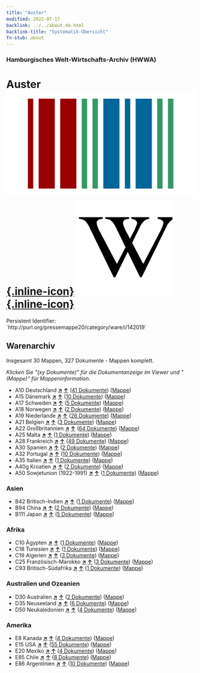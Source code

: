 ```yaml
---
title: "Auster"
modified: 2022-07-17
backlink: ../../about.de.html
backlink-title: "Systematik-Übersicht"
fn-stub: about
---
```


### Hamburgisches Welt-Wirtschafts-Archiv (HWWA)

# Auster &#160; [![Wikidata](/images/Wikidata-logo.svg "Wikidata"){.inline-icon}](http://www.wikidata.org/entity/Q107411) [![Wikipedia](/images/Wikipedia-W.svg "Wikipedia"){.inline-icon}](https://de.wikipedia.org/wiki/Austern_(Lebensmittel))

<div class="hint">Persistent Identifier: `http://purl.org/pressemappe20/category/ware/i/142019`</div>







## Warenarchiv




Insgesamt 30 Mappen, 327 Dokumente - Mappen komplett.

_Klicken Sie "(xy Dokumente)" für die Dokumentanzeige im Viewer und "(Mappe)" für Mappeninformation._



- A10 Deutschland [**&nearr;**](../../../geo/i/126128/about.de.html "Deutschland (alle Mappen)") [**&uarr;**](../../../geo/about.de.html#A10 "Ländersystematik") (<a href="https://pm20.zbw.eu/iiifview/folder/wa/142019,126128" title="über: Auster : Deutschland" target="_blank">41 Dokumente</a>) ([Mappe](../../../../folder/wa/1420xx/142019/1261xx/126128/about.de.html))
- A15 Dänemark [**&nearr;**](../../../geo/i/141739/about.de.html "Dänemark (alle Mappen)") [**&uarr;**](../../../geo/about.de.html#A15 "Ländersystematik") (<a href="https://pm20.zbw.eu/iiifview/folder/wa/142019,141739" title="über: Auster : Dänemark" target="_blank">10 Dokumente</a>) ([Mappe](../../../../folder/wa/1420xx/142019/1417xx/141739/about.de.html))
- A17 Schweden [**&nearr;**](../../../geo/i/140968/about.de.html "Schweden (alle Mappen)") [**&uarr;**](../../../geo/about.de.html#A17 "Ländersystematik") (<a href="https://pm20.zbw.eu/iiifview/folder/wa/142019,140968" title="über: Auster : Schweden" target="_blank">5 Dokumente</a>) ([Mappe](../../../../folder/wa/1420xx/142019/1409xx/140968/about.de.html))
- A18 Norwegen [**&nearr;**](../../../geo/i/140969/about.de.html "Norwegen (alle Mappen)") [**&uarr;**](../../../geo/about.de.html#A18 "Ländersystematik") (<a href="https://pm20.zbw.eu/iiifview/folder/wa/142019,140969" title="über: Auster : Norwegen" target="_blank">2 Dokumente</a>) ([Mappe](../../../../folder/wa/1420xx/142019/1409xx/140969/about.de.html))
- A19 Niederlande [**&nearr;**](../../../geo/i/140970/about.de.html "Niederlande (alle Mappen)") [**&uarr;**](../../../geo/about.de.html#A19 "Ländersystematik") (<a href="https://pm20.zbw.eu/iiifview/folder/wa/142019,140970" title="über: Auster : Niederlande" target="_blank">26 Dokumente</a>) ([Mappe](../../../../folder/wa/1420xx/142019/1409xx/140970/about.de.html))
- A21 Belgien [**&nearr;**](../../../geo/i/140972/about.de.html "Belgien (alle Mappen)") [**&uarr;**](../../../geo/about.de.html#A21 "Ländersystematik") (<a href="https://pm20.zbw.eu/iiifview/folder/wa/142019,140972" title="über: Auster : Belgien" target="_blank">3 Dokumente</a>) ([Mappe](../../../../folder/wa/1420xx/142019/1409xx/140972/about.de.html))
- A22 Großbritannien [**&nearr;**](../../../geo/i/140974/about.de.html "Großbritannien (alle Mappen)") [**&uarr;**](../../../geo/about.de.html#A22 "Ländersystematik") (<a href="https://pm20.zbw.eu/iiifview/folder/wa/142019,140974" title="über: Auster : Großbritannien" target="_blank">64 Dokumente</a>) ([Mappe](../../../../folder/wa/1420xx/142019/1409xx/140974/about.de.html))
- A25 Malta [**&nearr;**](../../../geo/i/140980/about.de.html "Malta (alle Mappen)") [**&uarr;**](../../../geo/about.de.html#A25 "Ländersystematik") (<a href="https://pm20.zbw.eu/iiifview/folder/wa/142019,140980" title="über: Auster : Malta" target="_blank">1 Dokumente</a>) ([Mappe](../../../../folder/wa/1420xx/142019/1409xx/140980/about.de.html))
- A28 Frankreich [**&nearr;**](../../../geo/i/140982/about.de.html "Frankreich (alle Mappen)") [**&uarr;**](../../../geo/about.de.html#A28 "Ländersystematik") (<a href="https://pm20.zbw.eu/iiifview/folder/wa/142019,140982" title="über: Auster : Frankreich" target="_blank">49 Dokumente</a>) ([Mappe](../../../../folder/wa/1420xx/142019/1409xx/140982/about.de.html))
- A30 Spanien [**&nearr;**](../../../geo/i/140984/about.de.html "Spanien (alle Mappen)") [**&uarr;**](../../../geo/about.de.html#A30 "Ländersystematik") (<a href="https://pm20.zbw.eu/iiifview/folder/wa/142019,140984" title="über: Auster : Spanien" target="_blank">2 Dokumente</a>) ([Mappe](../../../../folder/wa/1420xx/142019/1409xx/140984/about.de.html))
- A32 Portugal [**&nearr;**](../../../geo/i/140987/about.de.html "Portugal (alle Mappen)") [**&uarr;**](../../../geo/about.de.html#A32 "Ländersystematik") (<a href="https://pm20.zbw.eu/iiifview/folder/wa/142019,140987" title="über: Auster : Portugal" target="_blank">10 Dokumente</a>) ([Mappe](../../../../folder/wa/1420xx/142019/1409xx/140987/about.de.html))
- A35 Italien [**&nearr;**](../../../geo/i/141008/about.de.html "Italien (alle Mappen)") [**&uarr;**](../../../geo/about.de.html#A35 "Ländersystematik") (<a href="https://pm20.zbw.eu/iiifview/folder/wa/142019,141008" title="über: Auster : Italien" target="_blank">1 Dokumente</a>) ([Mappe](../../../../folder/wa/1420xx/142019/1410xx/141008/about.de.html))
- A40g Kroatien [**&nearr;**](../../../geo/i/141030/about.de.html "Kroatien (alle Mappen)") [**&uarr;**](../../../geo/about.de.html#A40g "Ländersystematik") (<a href="https://pm20.zbw.eu/iiifview/folder/wa/142019,141030" title="über: Auster : Kroatien" target="_blank">2 Dokumente</a>) ([Mappe](../../../../folder/wa/1420xx/142019/1410xx/141030/about.de.html))
- A50 Sowjetunion (1922-1991) [**&nearr;**](../../../geo/i/141043/about.de.html "Sowjetunion (1922-1991) (alle Mappen)") [**&uarr;**](../../../geo/about.de.html#A50 "Ländersystematik") (<a href="https://pm20.zbw.eu/iiifview/folder/wa/142019,141043" title="über: Auster : Sowjetunion (1922-1991)" target="_blank">1 Dokumente</a>) ([Mappe](../../../../folder/wa/1420xx/142019/1410xx/141043/about.de.html))

### Asien

- B42 Britisch-Indien [**&nearr;**](../../../geo/i/141189/about.de.html "Britisch-Indien (alle Mappen)") [**&uarr;**](../../../geo/about.de.html#B42 "Ländersystematik") (<a href="https://pm20.zbw.eu/iiifview/folder/wa/142019,141189" title="über: Auster : Britisch-Indien" target="_blank">1 Dokumente</a>) ([Mappe](../../../../folder/wa/1420xx/142019/1411xx/141189/about.de.html))
- B94 China [**&nearr;**](../../../geo/i/141253/about.de.html "China (alle Mappen)") [**&uarr;**](../../../geo/about.de.html#B94 "Ländersystematik") (<a href="https://pm20.zbw.eu/iiifview/folder/wa/142019,141253" title="über: Auster : China" target="_blank">2 Dokumente</a>) ([Mappe](../../../../folder/wa/1420xx/142019/1412xx/141253/about.de.html))
- B111 Japan [**&nearr;**](../../../geo/i/141272/about.de.html "Japan (alle Mappen)") [**&uarr;**](../../../geo/about.de.html#B111 "Ländersystematik") (<a href="https://pm20.zbw.eu/iiifview/folder/wa/142019,141272" title="über: Auster : Japan" target="_blank">5 Dokumente</a>) ([Mappe](../../../../folder/wa/1420xx/142019/1412xx/141272/about.de.html))

### Afrika

- C10 Ägypten [**&nearr;**](../../../geo/i/141336/about.de.html "Ägypten (alle Mappen)") [**&uarr;**](../../../geo/about.de.html#C10 "Ländersystematik") (<a href="https://pm20.zbw.eu/iiifview/folder/wa/142019,141336" title="über: Auster : Ägypten" target="_blank">1 Dokumente</a>) ([Mappe](../../../../folder/wa/1420xx/142019/1413xx/141336/about.de.html))
- C18 Tunesien [**&nearr;**](../../../geo/i/141353/about.de.html "Tunesien (alle Mappen)") [**&uarr;**](../../../geo/about.de.html#C18 "Ländersystematik") (<a href="https://pm20.zbw.eu/iiifview/folder/wa/142019,141353" title="über: Auster : Tunesien" target="_blank">1 Dokumente</a>) ([Mappe](../../../../folder/wa/1420xx/142019/1413xx/141353/about.de.html))
- C19 Algerien [**&nearr;**](../../../geo/i/141354/about.de.html "Algerien (alle Mappen)") [**&uarr;**](../../../geo/about.de.html#C19 "Ländersystematik") (<a href="https://pm20.zbw.eu/iiifview/folder/wa/142019,141354" title="über: Auster : Algerien" target="_blank">3 Dokumente</a>) ([Mappe](../../../../folder/wa/1420xx/142019/1413xx/141354/about.de.html))
- C25 Französisch-Marokko [**&nearr;**](../../../geo/i/141358/about.de.html "Französisch-Marokko (alle Mappen)") [**&uarr;**](../../../geo/about.de.html#C25 "Ländersystematik") (<a href="https://pm20.zbw.eu/iiifview/folder/wa/142019,141358" title="über: Auster : Französisch-Marokko" target="_blank">3 Dokumente</a>) ([Mappe](../../../../folder/wa/1420xx/142019/1413xx/141358/about.de.html))
- C93 Britisch-Südafrika [**&nearr;**](../../../geo/i/141454/about.de.html "Britisch-Südafrika (alle Mappen)") [**&uarr;**](../../../geo/about.de.html#C93 "Ländersystematik") (<a href="https://pm20.zbw.eu/iiifview/folder/wa/142019,141454" title="über: Auster : Britisch-Südafrika" target="_blank">1 Dokumente</a>) ([Mappe](../../../../folder/wa/1420xx/142019/1414xx/141454/about.de.html))

### Australien und Ozeanien

- D30 Australien [**&nearr;**](../../../geo/i/141621/about.de.html "Australien (alle Mappen)") [**&uarr;**](../../../geo/about.de.html#D30 "Ländersystematik") (<a href="https://pm20.zbw.eu/iiifview/folder/wa/142019,141621" title="über: Auster : Australien" target="_blank">2 Dokumente</a>) ([Mappe](../../../../folder/wa/1420xx/142019/1416xx/141621/about.de.html))
- D35 Neuseeland [**&nearr;**](../../../geo/i/141623/about.de.html "Neuseeland (alle Mappen)") [**&uarr;**](../../../geo/about.de.html#D35 "Ländersystematik") (<a href="https://pm20.zbw.eu/iiifview/folder/wa/142019,141623" title="über: Auster : Neuseeland" target="_blank">6 Dokumente</a>) ([Mappe](../../../../folder/wa/1420xx/142019/1416xx/141623/about.de.html))
- D50 Neukaledonien [**&nearr;**](../../../geo/i/141628/about.de.html "Neukaledonien (alle Mappen)") [**&uarr;**](../../../geo/about.de.html#D50 "Ländersystematik") (<a href="https://pm20.zbw.eu/iiifview/folder/wa/142019,141628" title="über: Auster : Neukaledonien" target="_blank">4 Dokumente</a>) ([Mappe](../../../../folder/wa/1420xx/142019/1416xx/141628/about.de.html))

### Amerika

- E8 Kanada [**&nearr;**](../../../geo/i/141644/about.de.html "Kanada (alle Mappen)") [**&uarr;**](../../../geo/about.de.html#E8 "Ländersystematik") (<a href="https://pm20.zbw.eu/iiifview/folder/wa/142019,141644" title="über: Auster : Kanada" target="_blank">4 Dokumente</a>) ([Mappe](../../../../folder/wa/1420xx/142019/1416xx/141644/about.de.html))
- E15 USA [**&nearr;**](../../../geo/i/141653/about.de.html "USA (alle Mappen)") [**&uarr;**](../../../geo/about.de.html#E15 "Ländersystematik") (<a href="https://pm20.zbw.eu/iiifview/folder/wa/142019,141653" title="über: Auster : USA" target="_blank">55 Dokumente</a>) ([Mappe](../../../../folder/wa/1420xx/142019/1416xx/141653/about.de.html))
- E20 Mexiko [**&nearr;**](../../../geo/i/141657/about.de.html "Mexiko (alle Mappen)") [**&uarr;**](../../../geo/about.de.html#E20 "Ländersystematik") (<a href="https://pm20.zbw.eu/iiifview/folder/wa/142019,141657" title="über: Auster : Mexiko" target="_blank">4 Dokumente</a>) ([Mappe](../../../../folder/wa/1420xx/142019/1416xx/141657/about.de.html))
- E85 Chile [**&nearr;**](../../../geo/i/141691/about.de.html "Chile (alle Mappen)") [**&uarr;**](../../../geo/about.de.html#E85 "Ländersystematik") (<a href="https://pm20.zbw.eu/iiifview/folder/wa/142019,141691" title="über: Auster : Chile" target="_blank">8 Dokumente</a>) ([Mappe](../../../../folder/wa/1420xx/142019/1416xx/141691/about.de.html))
- E86 Argentinien [**&nearr;**](../../../geo/i/141692/about.de.html "Argentinien (alle Mappen)") [**&uarr;**](../../../geo/about.de.html#E86 "Ländersystematik") (<a href="https://pm20.zbw.eu/iiifview/folder/wa/142019,141692" title="über: Auster : Argentinien" target="_blank">10 Dokumente</a>) ([Mappe](../../../../folder/wa/1420xx/142019/1416xx/141692/about.de.html))








